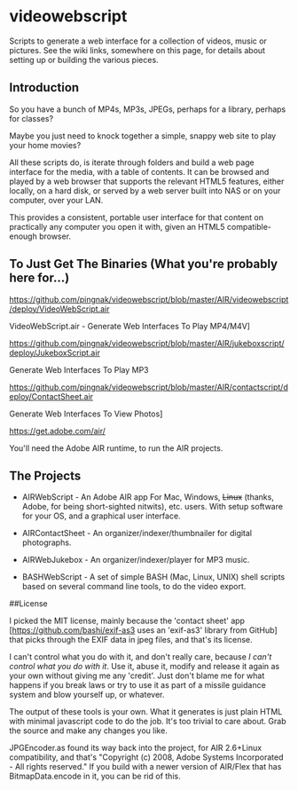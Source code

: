# videowebscript

Scripts to generate a web interface for a collection of videos, music or pictures.  See the wiki links, somewhere on this page, for details about setting up or building the various pieces.

## Introduction

So you have a bunch of MP4s, MP3s, JPEGs, perhaps for a library, perhaps for classes?  

Maybe you just need to knock together a simple, snappy web site to play your home movies?

All these scripts do, is iterate through folders and build a web page interface for the media, with a table of contents.  It can be browsed and played by a web browser that supports the relevant HTML5 features, either locally, on a hard disk, or served by a web server built into NAS or on your computer, over your LAN.

This provides a consistent, portable user interface for that content on practically any computer you open it with, given an HTML5 compatible-enough browser.

## To Just Get The Binaries (What you're probably here for...)

https://github.com/pingnak/videowebscript/blob/master/AIR/videowebscript/deploy/VideoWebScript.air

VideoWebScript.air - Generate Web Interfaces To Play MP4/M4V]

https://github.com/pingnak/videowebscript/blob/master/AIR/jukeboxscript/deploy/JukeboxScript.air

Generate Web Interfaces To Play MP3

https://github.com/pingnak/videowebscript/blob/master/AIR/contactscript/deploy/ContactSheet.air

Generate Web Interfaces To View Photos]

https://get.adobe.com/air/

You'll need the Adobe AIR runtime, to run the AIR projects.

## The Projects

  * AIRWebScript - An Adobe AIR app For Mac, Windows, ~~Linux~~ (thanks, Adobe, for being short-sighted nitwits), etc. users.  With setup software for your OS, and a graphical user interface.

  * AIRContactSheet - An organizer/indexer/thumbnailer for digital photographs.

  * AIRWebJukebox - An organizer/indexer/player for MP3 music.

  * BASHWebScript - A set of simple BASH (Mac, Linux, UNIX) shell scripts based on several command line tools, to do the video export.

##License

I picked the MIT license, mainly because the 'contact sheet' app [https://github.com/bashi/exif-as3 uses an 'exif-as3' library from GitHub] that picks through the EXIF data in jpeg files, and that's its license.

I can't control what you do with it, and don't really care, because _I can't control what you do with it_.  Use it, abuse it, modify and release it again as your own without giving me any 'credit'.  Just don't blame me for what happens if you break laws or try to use it as part of a missile guidance system and blow yourself up, or whatever.

The output of these tools is your own.  What it generates is just plain HTML with minimal javascript code to do the job.  It's too trivial to care about.  Grab the source and make any changes you like.

JPGEncoder.as found its way back into the project, for AIR 2.6+Linux compatibility, and that's "Copyright (c) 2008, Adobe Systems Incorporated - All rights reserved."  If you build with a newer version of AIR/Flex that has BitmapData.encode in it, you can be rid of this.
